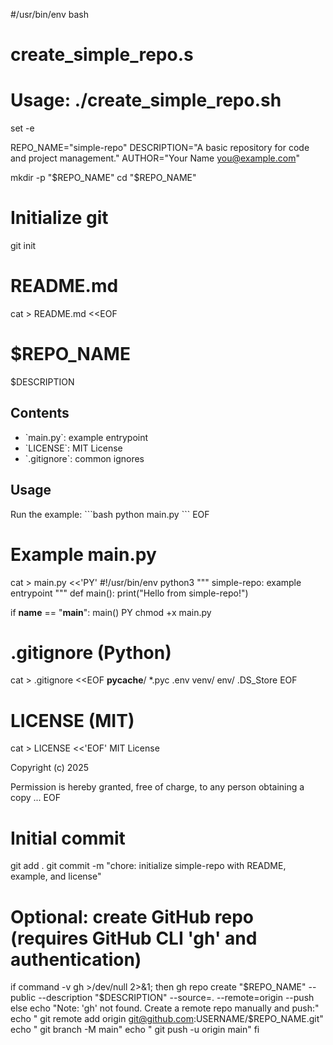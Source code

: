 #/usr/bin/env bash
# create_simple_repo.s
# Usage: ./create_simple_repo.sh
set -e

REPO_NAME="simple-repo"
DESCRIPTION="A basic repository for code and project management."
AUTHOR="Your Name <you@example.com>"

mkdir -p "$REPO_NAME"
cd "$REPO_NAME"

# Initialize git
git init

# README.md
cat > README.md <<EOF
# $REPO_NAME

$DESCRIPTION

## Contents
- \`main.py\`: example entrypoint
- \`LICENSE\`: MIT License
- \`.gitignore\`: common ignores

## Usage
Run the example:
\`\`\`bash
python main.py
\`\`\`
EOF

# Example main.py
cat > main.py <<'PY'
#!/usr/bin/env python3
"""
simple-repo: example entrypoint
"""
def main():
    print("Hello from simple-repo!")

if __name__ == "__main__":
    main()
PY
chmod +x main.py

# .gitignore (Python)
cat > .gitignore <<EOF
__pycache__/
*.pyc
.env
venv/
env/
.DS_Store
EOF

# LICENSE (MIT)
cat > LICENSE <<'EOF'
MIT License

Copyright (c) 2025

Permission is hereby granted, free of charge, to any person obtaining a copy
...
EOF

# Initial commit
git add .
git commit -m "chore: initialize simple-repo with README, example, and license"

# Optional: create GitHub repo (requires GitHub CLI 'gh' and authentication)
if command -v gh >/dev/null 2>&1; then
  gh repo create "$REPO_NAME" --public --description "$DESCRIPTION" --source=. --remote=origin --push
else
  echo "Note: 'gh' not found. Create a remote repo manually and push:"
  echo "  git remote add origin git@github.com:USERNAME/$REPO_NAME.git"
  echo "  git branch -M main"
  echo "  git push -u origin main"
fi
